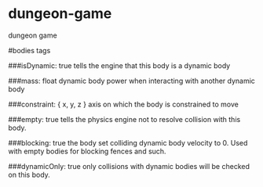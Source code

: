 # dungeon-game
dungeon game

#bodies tags   

###isDynamic: true
tells the engine that this body is a dynamic body

###mass: float
dynamic body power when interacting with another dynamic body

###constraint: { x, y, z }
axis on which the body is constrained to move

###empty: true
tells the physics engine not to resolve collision with this body.

###blocking: true
the body set colliding dynamic body velocity to 0. Used with empty bodies for blocking fences and such.

###dynamicOnly: true
only collisions with dynamic bodies will be checked on this body.
